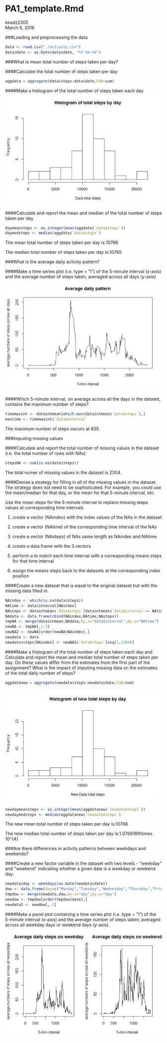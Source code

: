 # PA1_template.Rmd
keadz2305  
March 6, 2016  


###Loading and preprocessing the data

```r
data <- read.csv("./activity.csv")
data$date <- as.Date(data$date, "%Y-%m-%d")
```

###What is mean total number of steps taken per day?

####Calculate the total number of steps taken per day

```r
aggdata = aggregate(data$steps~data$date,FUN=sum)
```

####Make a histogram of the total number of steps taken each day
![](PA1_template_files/figure-html/unnamed-chunk-3-1.png)


####Calculate and report the mean and median of the total number of steps taken per day

```r
daymeansteps <- as.integer(mean(aggdata$`data$steps`))
daymedsteps <- median(aggdata$`data$steps`)
```

The mean total number of steps taken per day is:10766

The median total number of steps taken per day is:10765




###What is the average daily activity pattern?

####Make a time series plot (i.e. type = "l") of the 5-minute interval (x-axis) and the average number of steps taken, averaged across all days (y-axis)
![](PA1_template_files/figure-html/unnamed-chunk-5-1.png)


####Which 5-minute interval, on average across all the days in the dataset, contains the maximum number of steps?

```r
timemaxint <- dataintmean[which.max(dataintmean$`data$steps`),]
maxtime <- timemaxint$`data$interval`
```

The maximum number of steps oocurs at 835.




###Imputing missing values

####Calculate and report the total number of missing values in the dataset (i.e. the total number of rows with NAs)

```r
stepsNA <- sum(is.na(data$steps))
```
The total numer of missing values in the dataset is 2304.


####Devise a strategy for filling in all of the missing values in the dataset. The strategy does not need to be sophisticated. For example, you could use the mean/median for that day, or the mean for that 5-minute interval, etc.

Use the mean steps for the 5-minute interval to replace missing steps values at corresponding time intervals

1. create a vector (NAindex) with the index values of the NAs in the dataset

2. create a vector (NAtime) of the corresponding time interval of the NAs

3. create a vector (NAsteps) of NAs same length as NAindex and NAtime

4. create a data frame with the 3 vectors

5. perform a to match each time interval with a corresponding means steps for that time interval

6. assign the means steps back to the datasets at the corresponding index position

####Create a new dataset that is equal to the original dataset but with the missing data filled in.

```r
NAindex <- which(is.na(data$steps))
NAtime <- data$interval[NAindex]
NAsteps <- dataintmean$`data$steps`[dataintmean$`data$interval`== NAtime[(seq(1,2304))]]
NAdata <- data.frame(cbind(NAindex,NAtime,NAsteps))
tmpNA <- merge(dataintmean,NAdata,by.x="data$interval",by.y="NAtime")
newNA <- tmpNA[,1:3]
newNA2 <- newNA[order(newNA$NAindex),]
newdata <- data
newdata$steps[NAindex] <- newNA2$`data$steps`[seq(1,2304)]
```

####Make a histogram of the total number of steps taken each day and Calculate and report the mean and median total number of steps taken per day. Do these values differ from the estimates from the first part of the assignment? What is the impact of imputing missing data on the estimates of the total daily number of steps?

```r
aggdatanew = aggregate(newdata$steps~newdata$date,FUN=sum)
```
![](PA1_template_files/figure-html/unnamed-chunk-10-1.png)

```r
newdaymeansteps <- as.integer(mean(aggdatanew$`newdata$steps`))
newdaymedsteps <- median(aggdatanew$`newdata$steps`)
```

The new mean total number of steps taken per day is:10766

The new median total number of steps taken per day is:1.0766189\times 10^{4}




###Are there differences in activity patterns between weekdays and weekends?


####Create a new factor variable in the dataset with two levels - "weekday" and "weekend" indicating whether a given date is a weekday or weekend day.

```r
newdata$day <- weekdays(as.Date(newdata$date))
dow <- data.frame(day=c("Monday","Tuesday","Wednesday","Thursday","Friday","Saturday","Sunday"),wkday_wkend=c("weekday","weekday","weekday","weekday","weekday","weekend","weekend"))
tmpdow <- merge(newdata,dow,by.x="day",by.y="day")
newdow <- tmpdow[order(tmpdow$date),]
newdata2 <- newdow[,-1]
```

####Make a panel plot containing a time series plot (i.e. type = "l") of the 5-minute interval (x-axis) and the average number of steps taken, averaged across all weekday days or weekend days (y-axis).
![](PA1_template_files/figure-html/unnamed-chunk-13-1.png)




